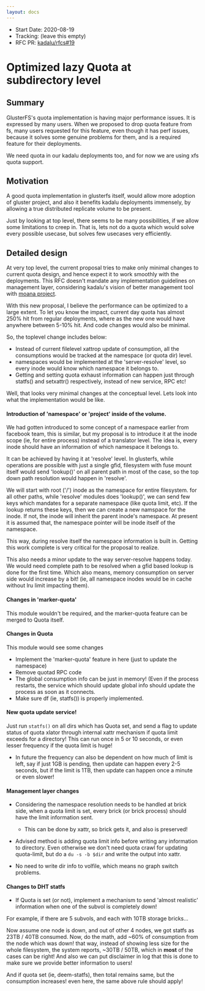 ```yaml
---
layout: docs
---
```

- Start Date: 2020-08-19
- Tracking: (leave this empty)
- RFC PR: [kadalu/rfcs#19](https://github.com/kadalu/rfcs/pull/19)

# Optimized lazy Quota at subdirectory level

## Summary

GlusterFS's quota implementation is having major performance issues. It is
expressed by many users. When we proposed to drop quota feature from fs, many
users requested for this feature, even though it has perf issues, because it
solves some genuine problems for them, and is a required feature for their
deployments.

We need quota in our kadalu deployments too, and for now we are using xfs quota
support.

## Motivation

A good quota implementation in glusterfs itself, would allow more adoption
of gluster project, and also it benefits kadalu deployments immensely, by
allowing a true distributed replicate volume to be present.

Just by looking at top level, there seems to be many possibilities, if we allow
some limitations to creep in. That is, lets not do a quota which would solve
every possible usecase, but solves few usecases very efficiently.


## Detailed design

At very top level, the current proposal tries to make only minimal changes to
current quota design, and hence expect it to work smoothly with the deployments.
This RFC doesn't mandate any implementation guidelines on management layer,
considering kadalu's vision of better management tool with
[moana project](https://github.com/kadalu/moana).

With this new proposal, I believe the performance can be optimized to
a large extent. To let you know the impact, current day quota has almost
250% hit from regular deployments, where as the new one would have anywhere
between 5-10% hit. And code changes would also be minimal.


So, the toplevel change includes below:

* Instead of current filelevel xattrop update of consumption, all the
  consumptions would be tracked at the namespace (or quota dir) level.
* namespaces would be implemented at the 'server-resolve' level, so
  every inode would know which namespace it belongs to.
* Getting and setting quota exhaust information can happen just through
  statfs() and setxattr() respectively, instead of new service, RPC etc!


Well, that looks very minimal changes at the conceptual level. Lets look into
what the implementation would be like.


#### Introduction of 'namespace' or 'project' inside of the volume.

We had gotten introduced to some concept of a namespace earlier from facebook team, this is similar, but my proposal is to introduce it at the inode scope (ie, for entire process) instead of a translator level. The idea is, every inode should have an information of which namespace it belongs to.

It can be achieved by having it at 'resolve' level. In glusterfs, while operations are possible with just a single gfid, filesystem with fuse mount itself would send 'lookup()' on all parent path in most of the case, so the top down path resolution would happen in 'resolve'.

We will start with root ('/') inode as the namespace for entire filesystem. for all other paths, while 'resolve' modules does 'lookup()', we can send few keys which mandates for a separate namespace (like quota limit, etc). If the lookup returns these keys, then we can create a new namspace for the inode. If not, the inode will inherit the parent inode's namespace. At present it is assumed that, the namespace pointer will be inode itself of the namespace.

This way, during resolve itself the namespace information is built in. Getting this work complete is very critical for the proposal to realize.

This also needs a minor update to the way server-resolve happens today. We would need complete path to be resolved when a gfid based lookup is done for the first time. Which also means, memory consumption on server side would increase by a bit! (ie, all namespace inodes would be in cache without lru limit impacting them).


#### Changes in 'marker-quota'

This module wouldn't be required, and the marker-quota feature can be merged to Quota itself.


#### Changes in Quota

This module would see some changes

* Implement the 'marker-quota' feature in here (just to update the namespace)
* Remove quotad RPC code
* The global consumption info can be just in memory! (Even if the process restarts, the service which should update global info should update the process as soon as it connects.
* Make sure df (ie, statfs()) is properly implemented.

#### New quota update service!

Just run `statfs()` on all dirs which has Quota set, and send a flag to update status of quota xlator through internal xattr mechanism if quota limit exceeds for a directory! This can run once in 5 or 10 seconds, or even lesser frequency if the quota limit is huge!

* In future the frequency can also be dependent on how much of limit is left, say if just 1GB is pending, then update can happen every 2-5 seconds, but if the limit is 1TB, then update can happen once a minute or even slower!


#### Management layer changes

* Considering the namespace resolution needs to be handled at brick side, when a quota limit is set, every brick (or brick process) should have the limit information sent.
  - This can be done by xattr, so brick gets it, and also is preserved!

* Advised method is adding quota limit info before writing any information to directory. Even otherwise we don't need quota crawl for updating quota-limit, but do a `du -s -b $dir` and write the output into xattr.

* No need to write dir info to volfile, which means no graph switch problems.


#### Changes to DHT statfs

* If Quota is set (or not), implement a mechanism to send 'almost realistic' information when one of the subvol is completely down!

For example, if there are 5 subvols, and each with 10TB storage bricks...

Now assume one node is down, and out of other 4 nodes, we got statfs as 23TB / 40TB consumed. Now, do the math, add ~60% of consumption from the node which was down! that way, instead of showing less size for the whole filesystem, the system reports, ~30TB / 50TB, which in **most** of the cases can be right! And also we can put disclaimer in log that this is done to make sure we provide better information to users!

And if quota set (ie, deem-statfs), then total remains same, but the consumption increases! even here, the same above rule should apply!


